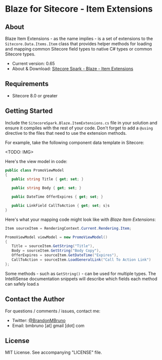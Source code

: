 # Blaze for Sitecore - Item Extensions

## About

Blaze Item Extensions - as the name implies - is a set of extensions to the `Sitecore.Data.Items.Item` class that provides helper methods for loading and mapping common Sitecore field types to native C# types or common Sitecore types.

* Current version: 0.65
* About & Download: [Sitecore Spark - Blaze - Item Extensions](https://github.com/bmbruno/SitecoreSpark.Blaze.ItemExtensions)

## Requirements

* Sitecore 8.0 or greater

## Getting Started

Include the `SitecoreSpark.Blaze.ItemExtensions.cs` file in your solution and ensure it compiles with the rest of your code. Don't forget to add a `@using` directive to the files that need to use the extension methods.

For example, take the following component data template in Sitecore:

<TODO: IMG>

Here's the view model in code:

``` csharp
public class PromoViewModel
{
   public string Title { get; set; }

   public string Body { get; set; }

   public DateTime OfferExpires { get; set; }

   public LinkField CallToAction { get; set; s}s
}
```

Here's what your mapping code might look like with _Blaze Item Extensions_:

``` csharp
Item sourceItem = RenderingContext.Current.Rendering.Item;

PromoViewModel viewModel = new PromoViewModel()
{
   Title = sourceItem.GetString("Title"),
   Body = sourceItem.GetString("Body Copy"),
   OfferExpires = sourceItem.GetDateTime("Expires"),
   CallToAction = sourceItem.LoadGeneralLink("Call To Action Link")
};
```

Some methods - such as `GetString()` - can be used for multiple types. The IntelliSense documentation snippets will describe which fields each method can safely load.s

## Contact the Author

For questions / comments / issues, contact me:
* Twitter: [@BrandonMBruno](https://www.twitter.com/BrandonMBruno)
* Email: bmbruno [at] gmail [dot] com
 
## License

MIT License. See accompanying "LICENSE" file.
